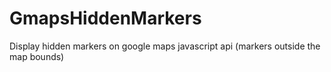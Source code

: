 GmapsHiddenMarkers
==================

Display hidden markers on google maps javascript api (markers outside the map bounds)
